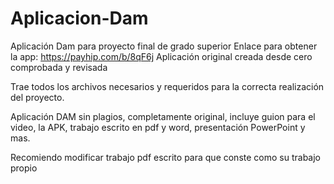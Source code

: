 # Aplicacion-Dam
Aplicación Dam para proyecto final de grado superior
Enlace para obtener la app: https://payhip.com/b/8qF6j
Aplicación original creada desde cero comprobada y revisada

Trae todos los archivos necesarios y requeridos para la correcta realización del proyecto.

Aplicación DAM sin plagios, completamente original, incluye guion para el video, la APK, trabajo escrito en pdf y word, presentación PowerPoint y mas.

Recomiendo modificar trabajo pdf escrito para que conste como su trabajo propio
